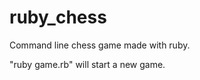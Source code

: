 ruby_chess
==========

Command line chess game made with ruby.

"ruby game.rb" will start a new game.

